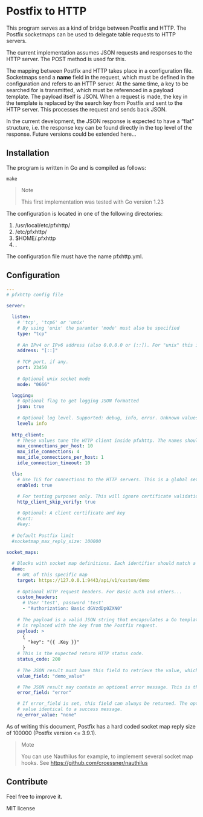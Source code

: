 # Postfix to HTTP

This program serves as a kind of bridge between Postfix and HTTP. The Postfix socketmaps can be used to delegate table requests to HTTP servers.

The current implementation assumes JSON requests and responses to the HTTP server. The POST method is used for this.

The mapping between Postfix and HTTP takes place in a configuration file. Socketmaps send a **name** field in the request, which must be defined in the configuration
 and refers to an HTTP server. At the same time, a key to be searched for is transmitted, which must be referenced in a payload template.
The payload itself is JSON. When a request is made, the key in the template is replaced by the search key from Postfix and sent to the HTTP server. This
processes the request and sends back JSON.

In the current development, the JSON response is expected to have a “flat” structure, i.e. the response key can be found directly in the top level of the response.
Future versions could be extended here...

## Installation

The program is written in Go and is compiled as follows:

```shell
make
```

> Note
> 
> This first implementation was tested with Go version 1.23

The configuration is located in one of the following directories:

1. /usr/local/etc/pfxhttp/
2. /etc/pfxhttp/
3. $HOME/.pfxhttp
4. .

The configuration file must have the name pfxhttp.yml.

## Configuration

```yml
---
# pfxhttp config file

server:

  listen:
    # 'tcp', 'tcp6' or 'unix'
    # By using 'unix' the paramter 'mode' must also be specified
    type: "tcp"
    
    # An IPv4 or IPv6 address (also 0.0.0.0 or [::]). For "unix" this is a path.
    address: "[::]"
    
    # TCP port, if any.
    port: 23450
    
    # Optional unix socket mode
    mode: "0666"

  logging:
    # Optional flag to get logging JSON formatted
    json: true
    
    # Optional log level. Supported: debug, info, error. Unknown values result in info level.
    level: info
    
  http_client:
    # These values tune the HTTP client inside pfxhttp. The names should be self-explaining. If unsure leave them unconfigured.
    max_connections_per_host: 10
    max_idle_connections: 4
    max_idle_connections_per_host: 1
    idle_connection_timeout: 10

  tls:
    # Use TLS for connections to the HTTP servers. This is a global setting for all servers.
    enabled: true
    
    # For testing purposes only. This will ignore certificate validation.
    http_client_skip_verify: true

    # Optional: A client certificate and key
    #cert:
    #key:
  
  # Default Postfix limit  
  #socketmap_max_reply_size: 100000
  
socket_maps:

  # Blocks with socket map definitions. Each identifier should match a socketmap name.
  demo:
    # URL of this specific map
    target: https://127.0.0.1:9443/api/v1/custom/demo
    
    # Optional HTTP request headers. For Basic auth and others...
    custom_headers:
      # User 'test', password 'test'
      - "Authorization: Basic dGVzdDp0ZXN0"
    
    # The payload is a valid JSON string that encapsulates a Go template variable named .Key. This variable
    # is replaced with the key from the Postfix request.
    payload: >
      {
        "key": "{{ .Key }}"
      }
    # This is the expected return HTTP status code.
    status_code: 200
    
    # The JSON result must have this field to retrieve the value, which is then sent back to Postfix.
    value_field: "demo_value"

    # The JSON result may contain an optional error message. This is the name of the field in the response.
    error_field: "error"

    # If error_field is set, this field can always be returned. The optional no_error_value parameter then defines a 
    # value identical to a success message.
    no_error_value: "none"
```

As of writing this document, Postfix has a hard coded socket map reply size of 100000 (Postfix version <= 3.9.1).

> Mote
>
> You can use Nauthilus for example, to implement several socket map hooks. See https://github.com/croessner/nauthilus

## Contribute

Feel free to improve it.

MIT license